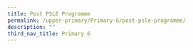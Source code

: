 ```yaml
---
title: Post PSLE Programme
permalink: /upper-primary/Primary-6/post-psle-programme/
description: ""
third_nav_title: Primary 6
---
```

